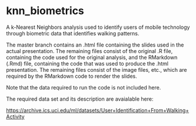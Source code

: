 # knn_biometrics
A k-Nearest Neighbors analysis used to identify users of mobile technology through biometric data that identifies walking patterns.

The master branch contains an .html file containing the slides used in the actual presentation.  The remaining files consist of the original .R file, containing the code used for the original analysis, and the RMarkdown (.Rmd) file, containing the code that was used to produce the .html presentation.  The remaining files consist of the image files, etc., which are required by the RMarkdown code to render the slides.

Note that the data required to run the code is not included here.

The required data set and its description are avaialable here:

https://archive.ics.uci.edu/ml/datasets/User+Identification+From+Walking+Activity

